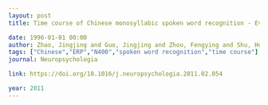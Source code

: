 ```yaml
---
layout: post
title: Time course of Chinese monosyllabic spoken word recognition - Evidence from ERP analyses

date: 1996-01-01 00:00
author: Zhao, Jingjing and Guo, Jingjing and Zhou, Fengying and Shu, Hua
tags: ["Chinese","ERP","N400","spoken word recognition","time course"]
journal: Neuropsychologia

link: https://doi.org/10.1016/j.neuropsychologia.2011.02.054

year: 2011
---
```



